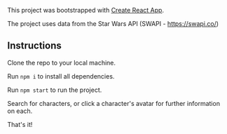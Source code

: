 This project was bootstrapped with [Create React App](https://github.com/facebook/create-react-app).

The project uses data from the Star Wars API (SWAPI - https://swapi.co/)

## Instructions

Clone the repo to your local machine.

Run <code>npm i</code> to install all dependencies.

Run <code>npm start</code> to run the project.

Search for characters, or click a character's avatar for further information on each.

That's it!

